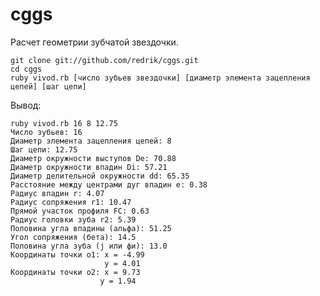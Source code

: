 cggs
================

Расчет геометрии зубчатой звездочки.

	git clone git://github.com/redrik/cggs.git
	cd cggs
	ruby vivod.rb [число зубьев звездочки] [диаметр элемента зацепления цепей] [шаг цепи]

Вывод:

	ruby vivod.rb 16 8 12.75
	Число зубьев: 16
	Диаметр элемента зацепления цепей: 8
	Шаг цепи: 12.75 
	Диаметр окружности выступов De: 70.88
	Диаметр окружности впадин Di: 57.21
	Диаметр делительной окружности dd: 65.35
	Расстояние между центрами дуг впадин е: 0.38
	Радиус впадин r: 4.07
	Радиус сопряжения r1: 10.47
	Прямой участок профиля FC: 0.63
	Радиус головки зуба r2: 5.39
	Половина угла впадины (альфа): 51.25
	Угол сопряжения (бета): 14.5
	Половина угла зуба (j или фи): 13.0
	Координаты точки о1: x = -4.99
					     y = 4.01
	Координаты точки о2: x = 9.73
		 			    y = 1.94
